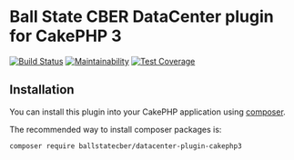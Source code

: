# Ball State CBER DataCenter plugin for CakePHP 3

[![Build Status](https://travis-ci.org/BallStateCBER/datacenter-plugin-cakephp3.svg?branch=master)](https://travis-ci.org/BallStateCBER/datacenter-plugin-cakephp3)
[![Maintainability](https://api.codeclimate.com/v1/badges/cc776dbc9f77229f6169/maintainability)](https://codeclimate.com/github/BallStateCBER/datacenter-plugin-cakephp3/maintainability)
[![Test Coverage](https://api.codeclimate.com/v1/badges/cc776dbc9f77229f6169/test_coverage)](https://codeclimate.com/github/BallStateCBER/datacenter-plugin-cakephp3/test_coverage)

## Installation

You can install this plugin into your CakePHP application using [composer](http://getcomposer.org).

The recommended way to install composer packages is:

```
composer require ballstatecber/datacenter-plugin-cakephp3
```

